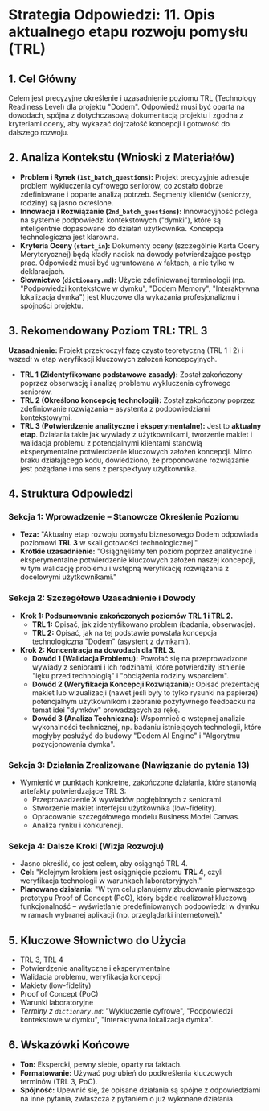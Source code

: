 # Strategia Odpowiedzi: 11. Opis aktualnego etapu rozwoju pomysłu (TRL)

## 1. Cel Główny

Celem jest precyzyjne określenie i uzasadnienie poziomu TRL (Technology Readiness Level) dla projektu "Dodem". Odpowiedź musi być oparta na dowodach, spójna z dotychczasową dokumentacją projektu i zgodna z kryteriami oceny, aby wykazać dojrzałość koncepcji i gotowość do dalszego rozwoju.

## 2. Analiza Kontekstu (Wnioski z Materiałów)

*   **Problem i Rynek (`1st_batch_questions`):** Projekt precyzyjnie adresuje problem wykluczenia cyfrowego seniorów, co zostało dobrze zdefiniowane i poparte analizą potrzeb. Segmenty klientów (seniorzy, rodziny) są jasno określone.
*   **Innowacja i Rozwiązanie (`2nd_batch_questions`):** Innowacyjność polega na systemie podpowiedzi kontekstowych ("dymki"), które są inteligentnie dopasowane do działań użytkownika. Koncepcja technologiczna jest klarowna.
*   **Kryteria Oceny (`start_in`):** Dokumenty oceny (szczególnie Karta Oceny Merytorycznej) będą kładły nacisk na dowody potwierdzające postęp prac. Odpowiedź musi być ugruntowana w faktach, a nie tylko w deklaracjach.
*   **Słownictwo (`dictionary.md`):** Użycie zdefiniowanej terminologii (np. "Podpowiedzi kontekstowe w dymku", "Dodem Memory", "Interaktywna lokalizacja dymka") jest kluczowe dla wykazania profesjonalizmu i spójności projektu.

## 3. Rekomendowany Poziom TRL: TRL 3

**Uzasadnienie:** Projekt przekroczył fazę czysto teoretyczną (TRL 1 i 2) i wszedł w etap weryfikacji kluczowych założeń koncepcyjnych.

*   **TRL 1 (Zidentyfikowano podstawowe zasady):** Został zakończony poprzez obserwację i analizę problemu wykluczenia cyfrowego seniorów.
*   **TRL 2 (Określono koncepcję technologii):** Został zakończony poprzez zdefiniowanie rozwiązania – asystenta z podpowiedziami kontekstowymi.
*   **TRL 3 (Potwierdzenie analityczne i eksperymentalne):** Jest to **aktualny etap**. Działania takie jak wywiady z użytkownikami, tworzenie makiet i walidacja problemu z potencjalnymi klientami stanowią eksperymentalne potwierdzenie kluczowych założeń koncepcji. Mimo braku działającego kodu, dowiedziono, że proponowane rozwiązanie jest pożądane i ma sens z perspektywy użytkownika.

## 4. Struktura Odpowiedzi

### Sekcja 1: Wprowadzenie – Stanowcze Określenie Poziomu
*   **Teza:** "Aktualny etap rozwoju pomysłu biznesowego Dodem odpowiada poziomowi **TRL 3** w skali gotowości technologicznej."
*   **Krótkie uzasadnienie:** "Osiągnęliśmy ten poziom poprzez analityczne i eksperymentalne potwierdzenie kluczowych założeń naszej koncepcji, w tym walidację problemu i wstępną weryfikację rozwiązania z docelowymi użytkownikami."

### Sekcja 2: Szczegółowe Uzasadnienie i Dowody
*   **Krok 1: Podsumowanie zakończonych poziomów TRL 1 i TRL 2.**
    *   **TRL 1:** Opisać, jak zidentyfikowano problem (badania, obserwacje).
    *   **TRL 2:** Opisać, jak na tej podstawie powstała koncepcja technologiczna "Dodem" (asystent z dymkami).
*   **Krok 2: Koncentracja na dowodach dla TRL 3.**
    *   **Dowód 1 (Walidacja Problemu):** Powołać się na przeprowadzone wywiady z seniorami i ich rodzinami, które potwierdziły istnienie "lęku przed technologią" i "obciążenia rodziny wsparciem".
    *   **Dowód 2 (Weryfikacja Koncepcji Rozwiązania):** Opisać prezentację makiet lub wizualizacji (nawet jeśli były to tylko rysunki na papierze) potencjalnym użytkownikom i zebranie pozytywnego feedbacku na temat idei "dymków" prowadzących za rękę.
    *   **Dowód 3 (Analiza Techniczna):** Wspomnieć o wstępnej analizie wykonalności technicznej, np. badaniu istniejących technologii, które mogłyby posłużyć do budowy "Dodem AI Engine" i "Algorytmu pozycjonowania dymka".

### Sekcja 3: Działania Zrealizowane (Nawiązanie do pytania 13)
*   Wymienić w punktach konkretne, zakończone działania, które stanowią artefakty potwierdzające TRL 3:
    *   Przeprowadzenie X wywiadów pogłębionych z seniorami.
    *   Stworzenie makiet interfejsu użytkownika (low-fidelity).
    *   Opracowanie szczegółowego modelu Business Model Canvas.
    *   Analiza rynku i konkurencji.

### Sekcja 4: Dalsze Kroki (Wizja Rozwoju)
*   Jasno określić, co jest celem, aby osiągnąć TRL 4.
*   **Cel:** "Kolejnym krokiem jest osiągnięcie poziomu **TRL 4**, czyli weryfikacja technologii w warunkach laboratoryjnych."
*   **Planowane działania:** "W tym celu planujemy zbudowanie pierwszego prototypu Proof of Concept (PoC), który będzie realizował kluczową funkcjonalność – wyświetlanie predefiniowanych podpowiedzi w dymku w ramach wybranej aplikacji (np. przeglądarki internetowej)."

## 5. Kluczowe Słownictwo do Użycia

*   TRL 3, TRL 4
*   Potwierdzenie analityczne i eksperymentalne
*   Walidacja problemu, weryfikacja koncepcji
*   Makiety (low-fidelity)
*   Proof of Concept (PoC)
*   Warunki laboratoryjne
*   *Terminy z `dictionary.md`*: "Wykluczenie cyfrowe", "Podpowiedzi kontekstowe w dymku", "Interaktywna lokalizacja dymka".

## 6. Wskazówki Końcowe

*   **Ton:** Ekspercki, pewny siebie, oparty na faktach.
*   **Formatowanie:** Używać pogrubień do podkreślenia kluczowych terminów (TRL 3, PoC).
*   **Spójność:** Upewnić się, że opisane działania są spójne z odpowiedziami na inne pytania, zwłaszcza z pytaniem o już wykonane działania.

